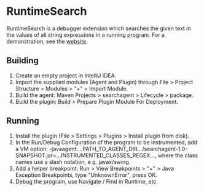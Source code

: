 # RuntimeSearch

RuntimeSearch is a debugger extension which searches the given text in the values of all string expressions in a running program. For a demonstration, see the [website](https://sulir.github.io/runtimesearch/).

## Building

1. Create an empty project in IntelliJ IDEA.
2. Import the supplied modules (Agent and Plugin) through File > Project Structure > Modules > "+" > Import Module.
3. Build the agent: Maven Projects > searchagent > Lifecycle > package.
4. Build the plugin: Build > Prepare Plugin Module For Deployment.

## Running

1. Install the plugin (File > Settings > Plugins > Install plugin from disk).
2. In the Run/Debug Configuration of the program to be instrumented, add a VM option: -javaagent:...PATH_TO_AGENT_DIR.../searchagent-1.0-SNAPSHOT.jar=...INSTRUMENTED_CLASSES_REGEX..., where the class names use a slash notation, e.g. javax/swing.
3. Add a helper breakpoint: Run > View Breakpoints > "+" > Java Exception Breakpoints, type "UnknownError", press OK.
4. Debug the program, use Navigate / Find in Runtime, etc.